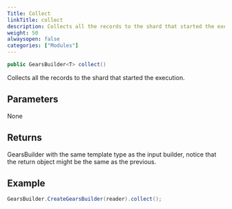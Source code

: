 ```yaml
---
Title: Collect
linkTitle: collect
description: Collects all the records to the shard that started the execution.
weight: 50
alwaysopen: false
categories: ["Modules"]
---
```


```java
public GearsBuilder<T> collect()
```

Collects all the records to the shard that started the execution.

## Parameters
 
None

## Returns

GearsBuilder with the same template type as the input builder, notice that the return object might be the same as the previous.

## Example

```java
GearsBuilder.CreateGearsBuilder(reader).collect();
```